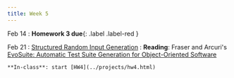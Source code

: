 ```yaml
---
title: Week 5
---
```


Feb 14
 : **Homework 3 due**{: .label .label-red } 

Feb 21
: [Structured Random Input Generation]()
  : **Reading**: Fraser and Arcuri's [EvoSuite: Automatic Test Suite Generation for Object-Oriented Software](https://www.evosuite.org/wp-content/papercite-data/pdf/esecfse11.pdf)
  
    **In-class**: start [HW4](../projects/hw4.html)
